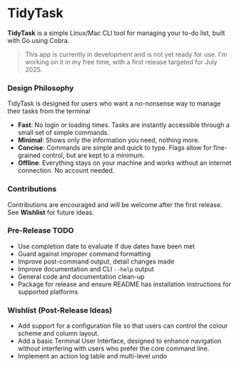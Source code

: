 # TidyTask

**TidyTask** is a simple Linux/Mac CLI tool for managing your to-do list, built with Go using Cobra.

> This app is currently in development and is not yet ready for use.
I'm working on it in my free time, with a first release targeted for July 2025.

### Design Philosophy
TidyTask is designed for users who want a no-nonsense way to manage their tasks from the terminal 

- **Fast**: No login or loading times. Tasks are instantly accessible through a small set of simple commands.
- **Minimal**: Shows only the information you need, nothing more. 
- **Concise**: Commands are simple and quick to type. Flags allow for fine-grained control, but are kept to a minimum.
- **Offline**: Everything stays on your machine and works without an internet connection. No account needed.

### Contributions
Contributions are encouraged and will be welcome after the first release. See **Wishlist** for future ideas.

### Pre-Release TODO
- Use completion date to evaluate if due dates have been met
- Guard against improper command formatting
- Improve post-command output, detail changes made
- Improve documentation and CLI `--help` output
- General code and documentation clean-up
- Package for release and ensure README has installation instructions for supported platforms

### Wishlist (Post-Release Ideas)
- Add support for a configuration file so that users can control the colour scheme and column layout.
- Add a basic Terminal User Interface, designed to enhance navigation without interfering with users who 
prefer the core command line.
- Implement an action log table and multi-level undo